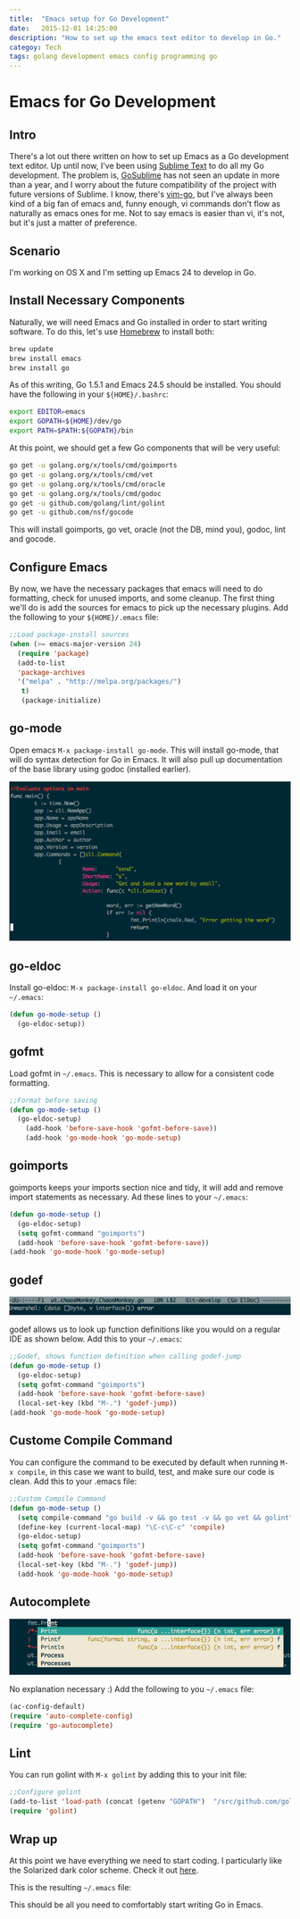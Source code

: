 ```yaml
---
title:  "Emacs setup for Go Development"
date:   2015-12-01 14:25:00
description: "How to set up the emacs text editor to develop in Go."
categoy: Tech
tags: golang development emacs config programming go
---
```


Emacs for Go Development
==

Intro
-

There's a lot out there written on how to set up Emacs as a Go development text editor. Up until now, I've been using [Sublime Text](http://www.sublimetext.com/) to do all my Go development. The problem is, [GoSublime](https://github.com/DisposaBoy/GoSublime) has not seen an update in more than a year, and I worry about the future compatibility of the project with future versions of Sublime. I know, there's [vim-go](https://github.com/fatih/vim-go), but I've always been kind of a big fan of emacs and, funny enough, vi commands don't flow as naturally as emacs ones for me. Not to say emacs is easier than vi, it's not, but it's just a matter of preference.

Scenario
-

I'm working on OS X and I'm setting up Emacs 24 to develop in Go.

Install Necessary Components
--
Naturally, we will need Emacs and Go installed in order to start writing software. To do this, let's use [Homebrew](http://brew.sh/) to install both:

```bash
brew update
brew install emacs
brew install go
```

As of this writing, Go 1.5.1 and Emacs 24.5 should be installed.
You should have the following in your `${HOME}/.bashrc`:

```bash
export EDITOR=emacs
export GOPATH=${HOME}/dev/go
export PATH=$PATH:${GOPATH}/bin
```

At this point, we should get a few Go components that will be very useful:

```bash
go get -u golang.org/x/tools/cmd/goimports
go get -u golang.org/x/tools/cmd/vet
go get -u golang.org/x/tools/cmd/oracle
go get -u golang.org/x/tools/cmd/godoc
go get -u github.com/golang/lint/golint
go get -u github.com/nsf/gocode
```

This will install goimports, go vet, oracle (not the DB, mind you), godoc, lint and gocode.

Configure Emacs
--
By now, we have the necessary packages that emacs will need to do formatting, check for unused imports, and some cleanup. The first thing we'll do is add the sources for emacs to pick up the necessary plugins. Add the following to your `${HOME}/.emacs` file:

```lisp
;;Load package-install sources
(when (>= emacs-major-version 24)
  (require 'package)
  (add-to-list
  'package-archives
  '("melpa" . "http://melpa.org/packages/")
   t)
   (package-initialize)
```

go-mode
---
Open emacs `M-x package-install go-mode`. This will install go-mode, that will do syntax detection for Go in Emacs. It will also pull up documentation of the base library using godoc (installed earlier).

![IMAGE 1](https://raw.githubusercontent.com/iarenzana/iarenzana.github.io/master/assets/images/2015/12/syntax.png)

go-eldoc
---
Install go-eldoc: `M-x package-install go-eldoc`. And load it on your ` ~/.emacs `:

```lisp
(defun go-mode-setup ()
  (go-eldoc-setup))
```

gofmt
---
Load gofmt in `~/.emacs`. This is necessary to allow for a consistent code formatting.

```lisp
;;Format before saving
(defun go-mode-setup ()
  (go-eldoc-setup)
    (add-hook 'before-save-hook 'gofmt-before-save))
    (add-hook 'go-mode-hook 'go-mode-setup)
```

goimports
---
goimports keeps your imports section nice and tidy, it will add and remove import statements as necessary. Ad these lines to your `~/.emacs`:

```lisp
(defun go-mode-setup ()
  (go-eldoc-setup)
  (setq gofmt-command "goimports")
  (add-hook 'before-save-hook 'gofmt-before-save))
(add-hook 'go-mode-hook 'go-mode-setup)
```

godef
---

![IMAGE 2](https://raw.githubusercontent.com/iarenzana/iarenzana.github.io/master/assets/images/2015/12/godef.png)

godef allows us to look up function definitions like you would on a regular IDE as shown below. Add this to your `~/.emacs`:

```lisp
;;Godef, shows function definition when calling godef-jump
(defun go-mode-setup ()
  (go-eldoc-setup)
  (setq gofmt-command "goimports")
  (add-hook 'before-save-hook 'gofmt-before-save)
  (local-set-key (kbd "M-.") 'godef-jump))
(add-hook 'go-mode-hook 'go-mode-setup)
```

Custome Compile Command
---
You can configure the command to be executed by default when running `M-x compile`, in this case we want to build, test, and make sure our code is clean. Add this to your .emacs file:

```lisp
;;Custom Compile Command
(defun go-mode-setup ()
  (setq compile-command "go build -v && go test -v && go vet && golint")
  (define-key (current-local-map) "\C-c\C-c" 'compile)
  (go-eldoc-setup)
  (setq gofmt-command "goimports")
  (add-hook 'before-save-hook 'gofmt-before-save)
  (local-set-key (kbd "M-.") 'godef-jump))
  (add-hook 'go-mode-hook 'go-mode-setup)
```

Autocomplete
---

![IMAGE 3](https://raw.githubusercontent.com/iarenzana/iarenzana.github.io/master/assets/images/2015/12/autocomplete.png)

No explanation necessary :) Add the following to you `~/.emacs` file:
```lisp
(ac-config-default)
(require 'auto-complete-config)
(require 'go-autocomplete)
```

Lint
---
You can run golint with `M-x golint` by adding this to your init file:

```lisp
;;Configure golint
(add-to-list 'load-path (concat (getenv "GOPATH")  "/src/github.com/golang/lint/misc/emacs"))
(require 'golint)
```

Wrap up
--
At this point we have everything we need to start coding. I particularly like the Solarized dark color scheme. Check it out [here](http://ethanschoonover.com/solarized).

This is the resulting `~/.emacs` file:

<script src="https://gist.github.com/iarenzana/369132f40524b7dc0927.js"></script>

This should be all you need to comfortably start writing Go in Emacs.
